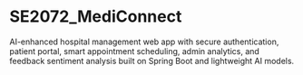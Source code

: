 # SE2072_MediConnect
AI-enhanced hospital management web app with secure authentication, patient portal, smart appointment scheduling, admin analytics, and feedback sentiment analysis built on Spring Boot and lightweight AI models.
